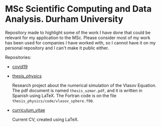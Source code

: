 # MSc Scientific Computing and Data Analysis. Durham University

Repository made to highlight some of the work I have done that could be relevant for my application to the MSc. Please consider most of my work has been used for companies I have worked with, so I cannot have it on my personal repository and I can't make it public either.

Repositories:

- [covid19](https://github.com/uzmargomez/covid19)

- [thesis_physics](https://github.com/uzmargomez/thesis_physics)

    Research project about the numerical simulation of the Vlasov Equation. The pdf document is named `thesis_uzmar.pdf`, and it is written in Spanish using LaTeX. The Fortran code is on the file `thesis_physics/code/vlasov_sphere.f90`.
    
- [curriculum_vitae](https://github.com/uzmargomez/curriculum_vitae)

    Current CV, created using LaTeX.
